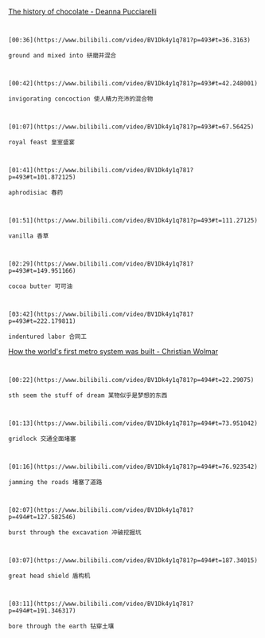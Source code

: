 [The history of chocolate - Deanna Pucciarelli](https://www.bilibili.com/video/BV1Dk4y1q781?p=493)

```ad-note


[00:36](https://www.bilibili.com/video/BV1Dk4y1q781?p=493#t=36.3163)

ground and mixed into 研磨并混合

```

```ad-note


[00:42](https://www.bilibili.com/video/BV1Dk4y1q781?p=493#t=42.248001)

invigorating concoction 使人精力充沛的混合物

```

```ad-note


[01:07](https://www.bilibili.com/video/BV1Dk4y1q781?p=493#t=67.56425)

royal feast 皇室盛宴

```

```ad-note


[01:41](https://www.bilibili.com/video/BV1Dk4y1q781?p=493#t=101.872125)

aphrodisiac 春药

```

```ad-note


[01:51](https://www.bilibili.com/video/BV1Dk4y1q781?p=493#t=111.27125)

vanilla 香草

```

```ad-note


[02:29](https://www.bilibili.com/video/BV1Dk4y1q781?p=493#t=149.951166)

cocoa butter 可可油

```


```ad-note


[03:42](https://www.bilibili.com/video/BV1Dk4y1q781?p=493#t=222.179811)

indentured labor 合同工

```

[How the world's first metro system was built - Christian Wolmar](https://www.bilibili.com/video/BV1Dk4y1q781?p=494)

```ad-note


[00:22](https://www.bilibili.com/video/BV1Dk4y1q781?p=494#t=22.29075)

sth seem the stuff of dream 某物似乎是梦想的东西

```

```ad-note


[01:13](https://www.bilibili.com/video/BV1Dk4y1q781?p=494#t=73.951042)

gridlock 交通全面堵塞

```

```ad-note


[01:16](https://www.bilibili.com/video/BV1Dk4y1q781?p=494#t=76.923542)

jamming the roads 堵塞了道路

```

```ad-note


[02:07](https://www.bilibili.com/video/BV1Dk4y1q781?p=494#t=127.582546)

burst through the excavation 冲破挖掘坑

```

```ad-note


[03:07](https://www.bilibili.com/video/BV1Dk4y1q781?p=494#t=187.34015)

great head shield 盾构机

```

```ad-note


[03:11](https://www.bilibili.com/video/BV1Dk4y1q781?p=494#t=191.346317)

bore through the earth 钻穿土壤

```